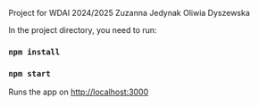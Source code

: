 Project for WDAI 2024/2025
Zuzanna Jedynak
Oliwia Dyszewska

In the project directory, you need to run:
### `npm install`
### `npm start`

Runs the app on [http://localhost:3000](http://localhost:3000)
